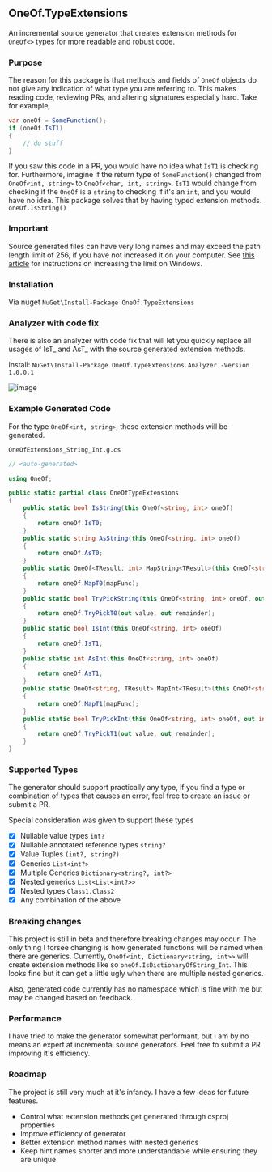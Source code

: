 ## OneOf.TypeExtensions

An incremental source generator that creates extension methods for `OneOf<>` types for more readable and robust code.

### Purpose

The reason for this package is that methods and fields of `OneOf` objects do not give any indication of what type you are referring to. This makes reading code, reviewing PRs, and altering signatures especially hard. Take for example,
```csharp
var oneOf = SomeFunction();
if (oneOf.IsT1)
{
    // do stuff
}
```
If you saw this code in a PR, you would have no idea what `IsT1` is checking for. Furthermore, imagine if the return type of `SomeFunction()` changed from `OneOf<int, string>` to `OneOf<char, int, string>`. `IsT1` would change from checking if the `OneOf` is a `string` to checking if it's an `int`, and you would have no idea. This package solves that by having typed extension methods. `oneOf.IsString()`

### Important

Source generated files can have very long names and may exceed the path length limit of 256, if you have not increased it on your computer. See [this article](https://www.autodesk.com/support/technical/article/caas/sfdcarticles/sfdcarticles/The-Windows-10-default-path-length-limitation-MAX-PATH-is-256-characters.html) for instructions on increasing the limit on Windows.

### Installation

Via nuget `NuGet\Install-Package OneOf.TypeExtensions`

### Analyzer with code fix

There is also an analyzer with code fix that will let you quickly replace all usages of IsT_ and AsT_ with the source generated extension methods.

Install: `NuGet\Install-Package OneOf.TypeExtensions.Analyzer -Version 1.0.0.1`

![image](https://github.com/biegehydra/OneOf.TypeExtensions/assets/84036995/3bfa5bae-3f0d-4a8f-80bb-405e1e38bbbf)


### Example Generated Code

For the type `OneOf<int, string>`, these extension methods will be generated.

`OneOfExtensions_String_Int.g.cs`
```csharp
// <auto-generated>

using OneOf;

public static partial class OneOfTypeExtensions
{
    public static bool IsString(this OneOf<string, int> oneOf)
    {
        return oneOf.IsT0;
    }
    public static string AsString(this OneOf<string, int> oneOf)
    {
        return oneOf.AsT0;
    }
    public static OneOf<TResult, int> MapString<TResult>(this OneOf<string, int> oneOf, Func<string, TResult> mapFunc)
    {
        return oneOf.MapT0(mapFunc);
    }
    public static bool TryPickString(this OneOf<string, int> oneOf, out string value, out int remainder)
    {
        return oneOf.TryPickT0(out value, out remainder);
    }
    public static bool IsInt(this OneOf<string, int> oneOf)
    {
        return oneOf.IsT1;
    }
    public static int AsInt(this OneOf<string, int> oneOf)
    {
        return oneOf.AsT1;
    }
    public static OneOf<string, TResult> MapInt<TResult>(this OneOf<string, int> oneOf, Func<int, TResult> mapFunc)
    {
        return oneOf.MapT1(mapFunc);
    }
    public static bool TryPickInt(this OneOf<string, int> oneOf, out int value, out string remainder)
    {
        return oneOf.TryPickT1(out value, out remainder);
    }
}
```

### Supported Types

The generator should support practically any type, if you find a type or combination of types that causes an error, feel free to create an issue or submit a PR.

Special consideration was given to support these types
- [X] Nullable value types `int?`
- [X] Nullable annotated reference types `string?`
- [X] Value Tuples `(int?, string?)`
- [X] Generics `List<int?>`
- [X] Multiple Generics `Dictionary<string?, int?>`
- [X] Nested generics `List<List<int?>>`
- [X] Nested types `Class1.Class2`
- [X] Any combination of the above

### Breaking changes

This project is still in beta and therefore breaking changes may occur. The only thing I forsee changing is how generated functions will be named when there are generics. Currently, `OneOf<int, Dictionary<string, int>>` will create extension methods like so `oneOf.IsDictionaryOfString_Int`. This looks fine but it can get a little ugly when there are multiple nested generics.

Also, generated code currently has no namespace which is fine with me but may be changed based on feedback.

### Performance

I have tried to make the generator somewhat performant, but I am by no means an expert at incremental source generators. Feel free to submit a PR improving it's efficiency.

### Roadmap

The project is still very much at it's infancy. I have a few ideas for future features.
- Control what extension methods get generated through csproj properties
- Improve efficiency of generator
- Better extension method names with nested generics
- Keep hint names shorter and more understandable while ensuring they are unique
